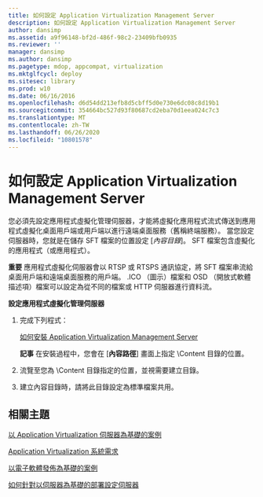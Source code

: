 ```yaml
---
title: 如何設定 Application Virtualization Management Server
description: 如何設定 Application Virtualization Management Server
author: dansimp
ms.assetid: a9f96148-bf2d-486f-98c2-23409bfb0935
ms.reviewer: ''
manager: dansimp
ms.author: dansimp
ms.pagetype: mdop, appcompat, virtualization
ms.mktglfcycl: deploy
ms.sitesec: library
ms.prod: w10
ms.date: 06/16/2016
ms.openlocfilehash: d6d54dd213efb8d5cbff5d0e730e6dc08c8d19b1
ms.sourcegitcommit: 354664bc527d93f80687cd2eba70d1eea024c7c3
ms.translationtype: MT
ms.contentlocale: zh-TW
ms.lasthandoff: 06/26/2020
ms.locfileid: "10801578"
---
```

# 如何設定 Application Virtualization Management Server


您必須先設定應用程式虛擬化管理伺服器，才能將虛擬化應用程式流式傳送到應用程式虛擬化桌面用戶端或用戶端以進行遠端桌面服務（舊稱終端服務）。 當您設定伺服器時，您就是在儲存 SFT 檔案的位置設定 [*內容目錄*]。 SFT 檔案包含虛擬化的應用程式（或應用程式）。

**重要** 應用程式虛擬化伺服器會以 RTSP 或 RTSPS 通訊協定，將 SFT 檔案串流給桌面用戶端和遠端桌面服務的用戶端。 .ICO （圖示）檔案和 OSD （開放式軟體描述項）檔案可以設定為從不同的檔案或 HTTP 伺服器進行資料流。

 

**設定應用程式虛擬化管理伺服器**

1.  完成下列程式：

    [如何安裝 Application Virtualization Management Server](how-to-install-application-virtualization-management-server.md)

    **記事** 在安裝過程中，您會在 [**內容路徑**] 畫面上指定 \\Content 目錄的位置。

     

2.  流覽至您為 \\Content 目錄指定的位置，並視需要建立目錄。

3.  建立內容目錄時，請將此目錄設定為標準檔案共用。

## 相關主題


[以 Application Virtualization 伺服器為基礎的案例](application-virtualization-server-based-scenario.md)

[Application Virtualization 系統需求](application-virtualization-system-requirements.md)

[以電子軟體發佈為基礎的案例](electronic-software-distribution-based-scenario.md)

[如何針對以伺服器為基礎的部署設定伺服器](how-to-configure-servers-for-server-based-deployment.md)

 

 





